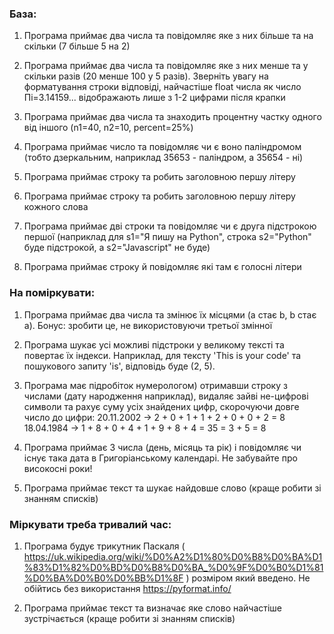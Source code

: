 ### База:

1. Програма приймає два числа та повідомляє яке з них більше та на скільки (7 більше 5 на 2)

2. Програма приймає два числа та повідомляє яке з них менше та у скільки разів (20 менше 100 у 5 разів). Зверніть увагу на форматування строки відповіді, найчастіше float числа як число Пі=3.14159... відображають лише з 1-2 цифрами після крапки

3. Програма приймає два числа та знаходить процентну частку одного від іншого (n1=40, n2=10, percent=25%)

4. Програма приймає число та повідомляє чи є воно паліндромом (тобто дзеркальним, наприклад 35653 - паліндром, а 35654 - ні)

5. Програма приймає строку та робить заголовною першу літеру

6. Програма приймає строку та робить заголовною першу літеру кожного слова

7. Програма приймає дві строки та повідомляє чи є друга підстрокою першої (наприклад для s1="Я пишу на Python", строка s2="Python" буде підстрокой, а s2="Javascript" не буде)

8. Програма приймає строку й повідомляє які там є голосні літери

### На поміркувати:

1. Програма приймає два числа та змінює їх місцями (a стає b, b стає a). Бонус: зробити це, не використовуючи третьої змінної

2. Програма шукає усі можливі підстроки у великому тексті та повертає їх індекси. Наприклад, для тексту 'This is your code' та пошукового запиту 'is', відповідь буде (2, 5).

3. Програма має підробіток нумерологом) отримавши строку з числами (дату народження наприклад), видаляє зайві не-цифрові символи та рахує суму усіх знайдених цифр, скорочуючи довге число до цифри:
20.11.2002 -> 2 + 0 + 1 + 1 + 2 + 0 + 0 + 2 = 8
18.04.1984 -> 1 + 8 + 0 + 4 + 1 + 9 + 8 + 4 = 35 = 3 + 5 = 8

4. Програма приймає 3 числа (день, місяць та рік) і повідомляє чи існує така дата в Григоріанському календарі. Не забувайте про високосні роки!

5. Програма приймає текст та шукає найдовше слово (краще робити зі знанням списків)

### Міркувати треба тривалий час:

1. Програма будує трикутник Паскаля ( https://uk.wikipedia.org/wiki/%D0%A2%D1%80%D0%B8%D0%BA%D1%83%D1%82%D0%BD%D0%B8%D0%BA_%D0%9F%D0%B0%D1%81%D0%BA%D0%B0%D0%BB%D1%8F ) розміром який введено.
Не обійтись без використання https://pyformat.info/

2. Програма приймає текст та визначає яке слово найчастіше зустрічається (краще робити зі знанням списків)